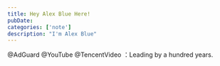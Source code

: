```yaml
---
title: Hey Alex Blue Here!
pubDate: 
categories: ['note']
description: "I'm Alex Blue"
---
```


@AdGuard @YouTube @TencentVideo ：Leading by a hundred years.